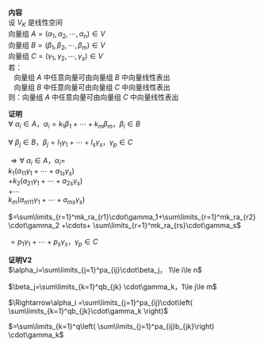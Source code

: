**内容**  
设 $V_K$ 是线性空间  
向量组 $A=(\alpha_1,\alpha_2,\cdots,\alpha_n)\in V$  
向量组 $B=(\beta_1,\beta_2,\cdots,\beta_m)\in V$  
向量组 $C=(\gamma_1,\gamma_2,\cdots,\gamma_s)\in V$  
若：  
 $\enspace$ 向量组 $A$ 中任意向量可由向量组 $B$ 中向量线性表出  
 $\enspace$ 向量组 $B$ 中任意向量可由向量组 $C$ 中向量线性表出  
则：向量组 $A$ 中任意向量可由向量组 $C$ 中向量线性表出  
  
**证明**  
 $\forall\ \alpha_i\in A，\alpha_i=k_1\beta_1+\cdots+k_m\beta_m，\beta_i\in B$  
  
 $\forall\ \beta_j\in B，\beta_j=l_1\gamma_1+\cdots+l_s\gamma_s，\gamma_p\in C$  
  
 $\Rightarrow\forall\ \alpha_i\in A，\alpha_i=$  
 $k_1(a_{11}\gamma_1+\cdots+a_{1s}\gamma_s)$  
 $+k_2(a_{21}\gamma_1+\cdots+a_{2s}\gamma_s)$  
 $+\cdots$  
 $k_m(a_{m11}\gamma_1+\cdots+a_{ms}\gamma_s)$  
  
 $=\sum\limits_{r=1}^mk_ra_{r1}\cdot\gamma_1+\sum\limits_{r=1}^mk_ra_{r2}\cdot\gamma_2  
+\cdots+  
\sum\limits_{r=1}^mk_ra_{rs}\cdot\gamma_s$  
  
 $=p_1\gamma_1+\cdots+p_s\gamma_s，\gamma_p\in C$  
  
**证明V2**  
 $\alpha_i=\sum\limits_{j=1}^pa_{ij}\cdot\beta_j，  
1\le i\le n$  
  
 $\beta_j=\sum\limits_{k=1}^qb_{jk}  
\cdot\gamma_k，1\le j\le m$  
  
  
 $\Rightarrow\alpha_i  
=\sum\limits_{j=1}^pa_{ij}\cdot\left(  
\sum\limits_{k=1}^qb_{jk}\cdot\gamma_k  
\right)$  
  
 $=\sum\limits_{k=1}^q\left(  
\sum\limits_{j=1}^pa_{ij}b_{jk}\right)  
\cdot\gamma_k$  
